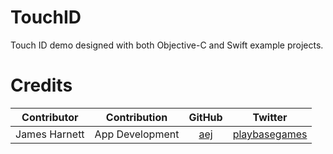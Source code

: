 TouchID
===========

Touch ID demo designed with both Objective-C and Swift example projects.

Credits
====

|    Contributor    |   Contribution    |                         GitHub                        |                       Twitter                      |
|:-----------------:|:-----------------:|:-----------------------------------------------------:|:--------------------------------------------------:|
|   James Harnett   |  App Development  |     [aej](https://github.com/aej)   | [playbasegames](https://twitter.com/playbasegames) |

